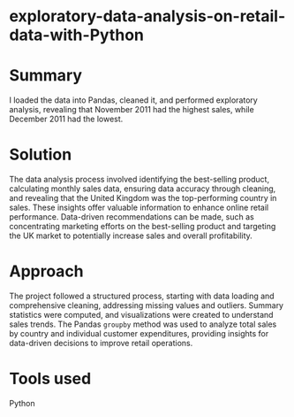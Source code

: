 # exploratory-data-analysis-on-retail-data-with-Python

# Summary
I loaded the data into Pandas, cleaned it, and performed exploratory analysis, revealing that November 2011 had the highest sales, while December 2011 had the lowest.


# Solution
The data analysis process involved identifying the best-selling product, calculating monthly sales data, ensuring data accuracy through cleaning, and revealing that the United Kingdom was the top-performing country in sales. These insights offer valuable information to enhance online retail performance. Data-driven recommendations can be made, such as concentrating marketing efforts on the best-selling product and targeting the UK market to potentially increase sales and overall profitability.


# Approach
The project followed a structured process, starting with data loading and comprehensive cleaning, addressing missing values and outliers. Summary statistics were computed, and visualizations were created to understand sales trends. The Pandas `groupby` method was used to analyze total sales by country and individual customer expenditures, providing insights for data-driven decisions to improve retail operations.

# Tools used
Python


